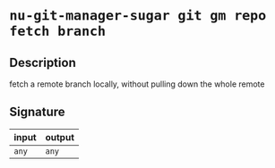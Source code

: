 # `nu-git-manager-sugar git gm repo fetch branch`
## Description
fetch a remote branch locally, without pulling down the whole remote



## Signature
| input | output |
| ----- | ------ |
| `any` | `any`  |
